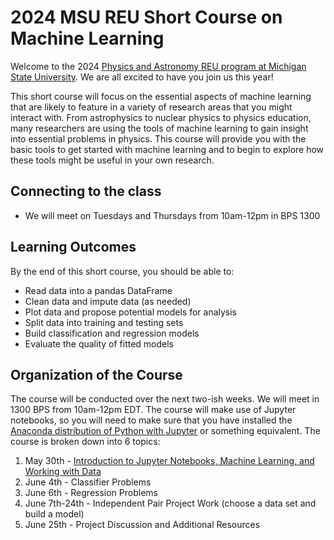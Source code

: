 # 2024 MSU REU Short Course on Machine Learning

Welcome to the 2024 [Physics and Astronomy REU program at Michigan State University](http://pa.msu.edu). We are all excited to have you join us this year!

This short course will focus on the essential aspects of machine learning that are likely to feature in a variety of research areas that you might interact with. From astrophysics to nuclear physics to physics education, many researchers are using the tools of machine learning to gain insight into essential problems in physics. This course will provide you with the basic tools to get started with machine learning and to begin to explore how these tools might be useful in your own research.

## Connecting to the class

* We will meet on Tuesdays and Thursdays from 10am-12pm in BPS 1300

## Learning Outcomes

By the end of this short course, you should be able to:

* Read data into a pandas DataFrame
* Clean data and impute data (as needed)
* Plot data and propose potential models for analysis
* Split data into training and testing sets
* Build classification and regression models
* Evaluate the quality of fitted models

## Organization of the Course

The course will be conducted over the next two-ish weeks. We will meet in 1300 BPS from 10am-12pm EDT. The course will make use of Jupyter notebooks, so you will need to make sure that you have installed the [Anaconda distribution of Python with Jupyter](https://www.anaconda.com/products/individual) or something equivalent. The course is broken down into 6 topics:

1. May 30th - [Introduction to Jupyter Notebooks, Machine Learning, and Working with Data](./notebooks/day-1/Day-1_Exploring-data-with-Pandas.ipynb)
2. June 4th - Classifier Problems 
3. June 6th - Regression Problems
4. June 7th-24th - Independent Pair Project Work (choose a data set and build a model)
5. June 25th - Project Discussion and Additional Resources
